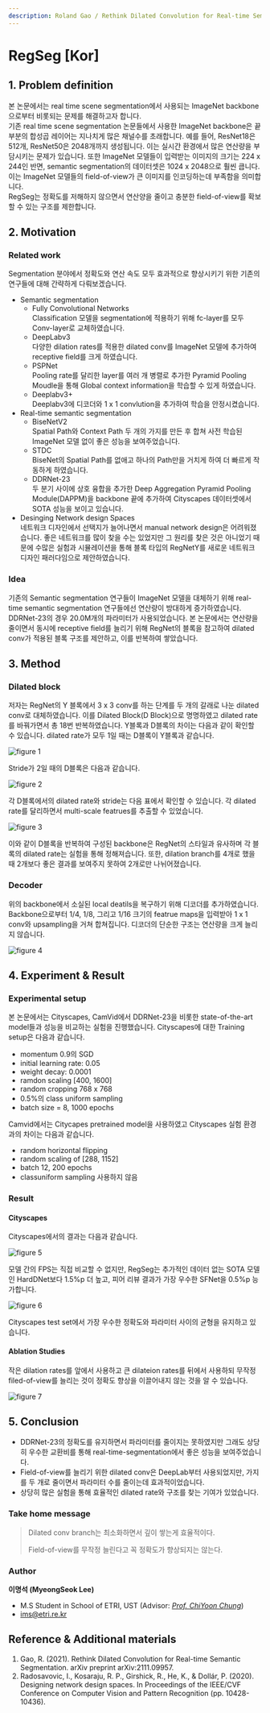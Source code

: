 ```yaml
---
description: Roland Gao / Rethink Dilated Convolution for Real-time Semantic Segmentation / preprint 2021
---
```


# RegSeg \[Kor\]


##  1. Problem definition
본 논문에서는 real time scene segmentation에서 사용되는 ImageNet backbone으로부터 비롯되는 문제를 해결하고자 합니다.  
기존 real time scene segmentation 논문들에서 사용한 ImageNet backbone은 끝 부분의 합성곱 레이어는 지나치게 많은 채널수를 초래합니다. 예를 들어, ResNet18은 512개, ResNet50은 2048개까지 생성됩니다. 이는 실시간 환경에서 많은 연산량을 부담시키는 문제가 있습니다.
또한 ImageNet 모델들이 입력받는 이미지의 크기는 224 x 244인 반면, semantic segmentation의 데이터셋은 1024 x 2048으로 훨씬 큽니다. 이는 ImageNet 모델들의 field-of-view가 큰 이미지를 인코딩하는데 부족함을 의미합니다.  
RegSeg는 정확도를 저해하지 않으면서 연산양을 줄이고 충분한 field-of-view를 확보할 수 있는 구조를 제한합니다.

## 2. Motivation

### Related work
Segmentation 분야에서 정확도와 연산 속도 모두 효과적으로 향상시키기 위한 기존의 연구들에 대해 간략하게 다뤄보겠습니다.
* Semantic segmentation
    * Fully Convolutional Networks  
    Classification 모델을 segmentation에 적용하기 위해 fc-layer를 모두 Conv-layer로 교체하였습니다.
    * DeepLabv3  
    다양한 dilation rates를 적용한 dilated conv를 ImageNet 모델에 추가하여 receptive field를 크게 하였습니다.
    * PSPNet  
    Pooling rate를 달리한 layer를 여러 개 병렬로 추가한 Pyramid Pooling Moudle을 통해 Global context information을 학습할 수 있게 하였습니다.
    * Deeplabv3+  
    Deeplabv3에 디코더와 1 x 1 convlution을 추가하여 학습을 안정시켰습니다.
* Real-time semantic segmentation
    * BiseNetV2  
    Spatial Path와 Context Path 두 개의 가지를 만든 후 합쳐 사전 학습된 ImageNet 모델 없이 좋은 성능을 보여주었습니다.
    * STDC  
    BiseNet의 Spatial Path를 없애고 하나의 Path만을 거치게 하여 더 빠르게 작동하게 하였습니다.
    * DDRNet-23  
    두 분기 사이에 상호 융합을 추가한 Deep Aggregation Pyramid Pooling Module(DAPPM)을 backbone 끝에 추가하여 Cityscapes 데이터셋에서 SOTA 성능을 보이고 있습니다.
* Desinging Network design Spaces  
네트워크 디자인에서 선택지가 늘어나면서 manual network design은 어려워졌습니다. 좋은 네트워크를 많이 찾을 수는 있었지만 그 원리를 찾은 것은 아니었기 때문에 수많은 실험과 시뮬레이션을 통해 블록 타입의 RegNetY를 새로운 네트워크 디자인 패러다임으로 제안하였습니다.

### Idea
기존의 Semantic segmentation 연구들이 ImageNet 모델을 대체하기 위해 real-time semantic segmentation 연구들에선 연산량이 방대하게 증가하였습니다. DDRNet-23의 경우 20.0M개의 파라미터가 사용되었습니다. 본 논문에서는 연산량을 줄이면서 동시에 receptive field를 늘리기 위해 RegNet의 블록을 참고하여 dilated conv가 적용된 블록 구조를 제안하고, 이를 반복하여 쌓았습니다.

## 3. Method

### Dilated block
저자는 RegNet의 Y 블록에서 3 x 3 conv를 하는 단계를 두 개의 갈래로 나눈 dilated conv로 대체하였습니다. 이를 Dilated Block(D Block)으로 명명하였고 dilated rate를 바꿔가면서 총 18번 반복하였습니다. Y블록과 D블록의 차이는 다음과 같이 확인할 수 있습니다. dilated rate가 모두 1일 때는 D블록이 Y블록과 같습니다.

![figure 1](/.gitbook/assets/<article_id>/<filename>)

Stride가 2일 때의 D블록은 다음과 같습니다.

![figure 2](https://ibb.co/NtCqMLB)

각 D블록에서의 dilated rate와 stride는 다음 표에서 확인할 수 있습니다. 각 dilated rate를 달리하면서 multi-scale featrues를 추출할 수 있었습니다.

![figure 3](https://ibb.co/cFprmg2)

이와 같이 D블록을 반복하여 구성된 backbone은 RegNet의 스타일과 유사하며 각 블록의 dilated rate는 실험을 통해 정해져습니다. 또한, dilation branch를 4개로 했을 때 2개보다 좋은 결과를 보여주지 못하여 2개로만 나뉘어졌습니다.

### Decoder
위의 backbone에서 소실된 local deatils을 복구하기 위해 디코더를 추가하였습니다. Backbone으로부터 1/4, 1/8, 그리고 1/16 크기의 featrue maps을 입력받아 1 x 1 conv와 upsampling을 거쳐 합쳐집니다. 디코더의 단순한 구조는 연산량을 크게 늘리지 않습니다.

![figure 4](https://ibb.co/b1h8N0S)

## 4. Experiment & Result

### Experimental setup
본 논문에서는 Cityscapes, CamVid에서 DDRNet-23을 비롯한 state-of-the-art model들과 성능을 비교하는 실험을 진행했습니다. Cityscapes에 대한 Training setup은 다음과 같습니다.

* momentum 0.9의 SGD
* initial learning rate: 0.05
* weight decay: 0.0001
* ramdon scaling [400, 1600]
* random cropping 768 x 768
* 0.5%의 class uniform sampling
* batch size = 8, 1000 epochs

Camvid에서는 Citycapes pretrained model을 사용하였고 Cityscapes 실험 환경과의 차이는 다음과 같습니다.
* random horizontal flipping
* random scaling of [288, 1152]
* batch 12, 200 epochs
* classuniform sampling 사용하지 않음

### Result

#### Cityscapes
Cityscapes에서의 결과는 다음과 같습니다.

![figure 5](https://ibb.co/FYbfLw0)

모델 간의 FPS는 직접 비교할 수 없지만, RegSeg는 추가적인 데이터 없는 SOTA 모델인 HardDNet보다 1.5%p 더 높고, 피어 리뷰 결과가 가장 우수한 SFNet을 0.5%p 능가합니다.  

![figure 6](https://ibb.co/Hq05X1p)

Cityscapes test set에서 가장 우수한 정확도와 파라미터 사이의 균형을 유지하고 있습니다.

#### Ablation Studies
작은 dilation rates를 앞에서 사용하고 큰 dilateion rates를 뒤에서 사용하되 무작정 filed-of-view를 늘리는 것이 정확도 향상을 이끌어내지 않는 것을 알 수 있습니다.

![figure 7](https://ibb.co/ygVcmhZ)

## 5. Conclusion
* DDRNet-23의 정확도를 유지하면서 파라미터를 줄이지는 못하였지만 그래도 상당히 우수한 교환비를 통해 real-time-segmentation에서 좋은 성능을 보여주었습니다.
* Field-of-view를 늘리기 위한 dilated conv은 DeepLab부터 사용되었지만, 가지를 두 개로 줄이면서 파라미터 수를 줄이는데 효과적이었습니다.
* 상당히 많은 실험을 통해 효율적인 dilated rate와 구조를 찾는 기여가 있었습니다.

### Take home message

> Dilated conv branch는 최소화하면서 깊이 쌓는게 효율적이다.
>
> Field-of-view를 무작정 늘린다고 꼭 정확도가 향상되지는 않는다.

### Author

**이명석 \(MyeongSeok Lee\)** 

* M.S Student in School of ETRI, UST (Advisor: [_Prof. ChiYoon Chung_](https://etriai.notion.site/))
* ims@etri.re.kr


## Reference & Additional materials

1. Gao, R. (2021). Rethink Dilated Convolution for Real-time Semantic Segmentation. arXiv preprint arXiv:2111.09957.
2. Radosavovic, I., Kosaraju, R. P., Girshick, R., He, K., & Dollár, P. (2020). Designing network design spaces. In Proceedings of the IEEE/CVF Conference on Computer Vision and Pattern Recognition (pp. 10428-10436).
